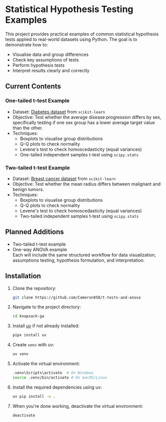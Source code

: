 # Statistical Hypothesis Testing Examples

This project provides practical examples of common statistical hypothesis tests applied to real-world datasets using Python. The goal is to demonstrate how to:

- Visualise data and group differences
- Check key assumptions of tests
- Perform hypothesis tests
- Interpret results clearly and correctly

## Current Contents

### One-tailed t-test Example
- Dataset: [Diabetes dataset](https://scikit-learn.org/stable/modules/generated/sklearn.datasets.load_diabetes.html) from `scikit-learn`
- Objective: Test whether the average disease progression differs by sex, specifically testing if one sex group has a lower average target value than the other.
- Techniques:
  - Boxplots to visualise group distributions
  - Q-Q plots to check normality
  - Levene's test to check homoscedasticity (equal variances)
  - One-tailed independent samples t-test using `scipy.stats`

### Two-tailed t-test Example
- Dataset: [Breast cancer dataset](https://scikit-learn.org/stable/modules/generated/sklearn.datasets.load_breast_cancer.html) from `scikit-learn`
- Objective: Test whether the mean radius differs between malignant and benign tumors.
- Techniques:
  - Boxplots to visualise group distributions
  - Q-Q plots to check normality
  - Levene's test to check homoscedasticity (equal variances)
  - Two-tailed independent samples t-test using `scipy.stats`

## Planned Additions

- Two-tailed t-test example  
- One-way ANOVA example  
Each will include the same structured workflow for data visualization, assumptions testing, hypothesis formulation, and interpretation.


## Installation

1. Clone the repository:
    ```bash
    git clone https://github.com/Cameron858/t-tests-and-anova
    ```

2. Navigate to the project directory:
    ```bash
    cd knapsack-ga
    ```

3. Install [uv](https://github.com/astral-sh/uv) if not already installed:
    ```bash
    pipx install uv
    ```

4. Create `venv` with uv:
    ```bash
    uv venv
    ```

5. Activate the virtual environment:
    ```bash
    .venv\Scripts\activate  # On Windows
    source .venv/bin/activate # On macOS/Linux
    ```

6. Install the required dependencies using uv:
    ```bash
    uv pip install -e .
    ```

7. When you're done working, deactivate the virtual environment:
    ```bash
    deactivate
    ```
